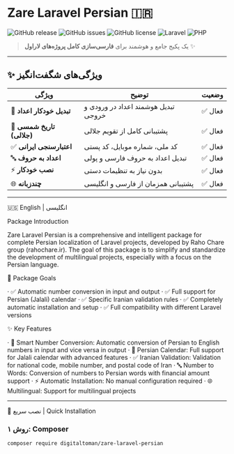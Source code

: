 # Zare Laravel Persian 🇮🇷

![GitHub release](https://img.shields.io/github/v/release/Digitaltoman/zare-laravel-persian)
![GitHub issues](https://img.shields.io/github/issues/Digitaltoman/zare-laravel-persian)
![GitHub license](https://img.shields.io/github/license/Digitaltoman/zare-laravel-persian)
![Laravel](https://img.shields.io/badge/Laravel-8+-FF2D20?logo=laravel&logoColor=white)
![PHP](https://img.shields.io/badge/PHP-8.0+-777BB4?logo=php&logoColor=white)

> یک پکیج جامع و هوشمند برای **فارسی‌سازی کامل پروژه‌های لاراول** ✨

---

## ✨ ویژگی‌های شگفت‌انگیز

| ویژگی | توضیح | وضعیت |
|-------|-------|-------|
| 🔢 **تبدیل خودکار اعداد** | تبدیل هوشمند اعداد در ورودی و خروجی | ✅ فعال |
| 📅 **تاریخ شمسی (جلالی)** | پشتیبانی کامل از تقویم جلالی | ✅ فعال |
| ✅ **اعتبارسنجی ایرانی** | کد ملی، شماره موبایل، کد پستی | ✅ فعال |
| 🔤 **اعداد به حروف** | تبدیل اعداد به حروف فارسی و پولی | ✅ فعال |
| ⚡ **نصب خودکار** | بدون نیاز به تنظیمات دستی | ✅ فعال |
| 🌐 **چندزبانه** | پشتیبانی همزمان از فارسی و انگلیسی | ✅ فعال |

---

🇺🇸 English | انگلیسی

Package Introduction

Zare Laravel Persian is a comprehensive and intelligent package for complete Persian localization of Laravel projects, developed by Raho Chare group (rahochare.ir). The goal of this package is to simplify and standardize the development of multilingual projects, especially with a focus on the Persian language.

🎯 Package Goals

· ✅ Automatic number conversion in input and output
· ✅ Full support for Persian (Jalali) calendar
· ✅ Specific Iranian validation rules
· ✅ Completely automatic installation and setup
· ✅ Full compatibility with different Laravel versions

✨ Key Features

· 🔢 Smart Number Conversion: Automatic conversion of Persian to English numbers in input and vice versa in output
· 📅 Persian Calendar: Full support for Jalali calendar with advanced features
· ✅ Iranian Validation: Validation for national code, mobile number, and postal code of Iran
· 🔤 Number to Words: Conversion of numbers to Persian words with financial amount support
· ⚡ Automatic Installation: No manual configuration required
· 🌐 Multilingual: Support for multilingual projects

---

🚀 نصب سریع | Quick Installation

### روش ۱: Composer



```bash
composer require digitaltoman/zare-laravel-persian


